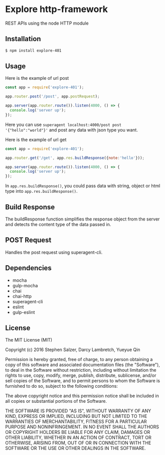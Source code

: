 # Explore http-framework
 REST APIs using the node HTTP module

## Installation

 ```bash
 $ npm install explore-401
 ```

## Usage

Here is the example of url post

```js
const app = require('explore-401');

app.router.post('/post', app.postRequest);

app.server(app.router.route()).listen(4000, () => {
  console.log('server up');
});
```
Here you can use `superagent localhost:4000/post post '{"hello":"world"}'` and post any data with json type you want.

Here is the example of url get

```js
const app = require('explore-401');

app.router.get('/get', app.res.buildResponse({note:'hello'}));

app.server(app.router.route()).listen(4000, () => {
  console.log('server up');
});
```
In `app.res.buildResponse()`, you could pass data with string, object or html type into `app.res.buildResponse()`.

## Build Response
The buildResponse function simplifies the response object from the server and detects the content type of the data passed in.

## POST Request
Handles the post request using superagent-cli.

## Dependencies
* mocha
* gulp-mocha
* chai
* chai-http
* superagent-cli
* eslint
* gulp-eslint

## License
The MIT License (MIT)

Copyright (c) 2016 Stephen Salzer, Darcy Lambretch, Yueyue Qin

Permission is hereby granted, free of charge, to any person obtaining a copy
of this software and associated documentation files (the "Software"), to deal
in the Software without restriction, including without limitation the rights
to use, copy, modify, merge, publish, distribute, sublicense, and/or sell
copies of the Software, and to permit persons to whom the Software is
furnished to do so, subject to the following conditions:

The above copyright notice and this permission notice shall be included in all
copies or substantial portions of the Software.

THE SOFTWARE IS PROVIDED "AS IS", WITHOUT WARRANTY OF ANY KIND, EXPRESS OR
IMPLIED, INCLUDING BUT NOT LIMITED TO THE WARRANTIES OF MERCHANTABILITY,
FITNESS FOR A PARTICULAR PURPOSE AND NONINFRINGEMENT. IN NO EVENT SHALL THE
AUTHORS OR COPYRIGHT HOLDERS BE LIABLE FOR ANY CLAIM, DAMAGES OR OTHER
LIABILITY, WHETHER IN AN ACTION OF CONTRACT, TORT OR OTHERWISE, ARISING FROM,
OUT OF OR IN CONNECTION WITH THE SOFTWARE OR THE USE OR OTHER DEALINGS IN THE
SOFTWARE.
